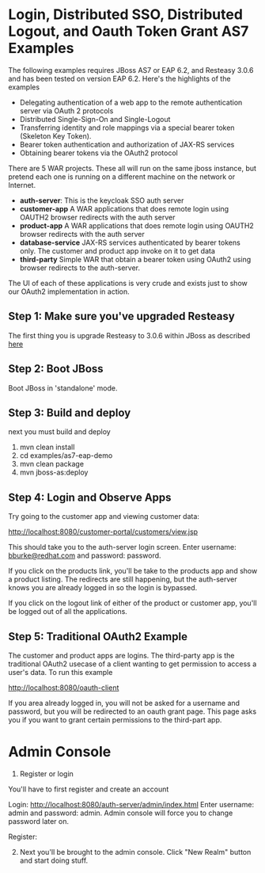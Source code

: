 Login, Distributed SSO, Distributed Logout, and Oauth Token Grant AS7 Examples
===================================
The following examples requires JBoss AS7 or EAP 6.2, and Resteasy 3.0.6 and has been tested on version EAP 6.2.  Here's the highlights of the examples
* Delegating authentication of a web app to the remote authentication server via OAuth 2 protocols
* Distributed Single-Sign-On and Single-Logout
* Transferring identity and role mappings via a special bearer token (Skeleton Key Token).
* Bearer token authentication and authorization of JAX-RS services
* Obtaining bearer tokens via the OAuth2 protocol

There are 5 WAR projects.  These all will run on the same jboss instance, but pretend each one is running on a different
machine on the network or Internet.
* **auth-server**: This is the keycloak SSO auth server
* **customer-app** A WAR applications that does remote login using OAUTH2 browser redirects with the auth server
* **product-app** A WAR applications that does remote login using OAUTH2 browser redirects with the auth server
* **database-service** JAX-RS services authenticated by bearer tokens only.  The customer and product app invoke on it
  to get data
* **third-party** Simple WAR that obtain a bearer token using OAuth2 using browser redirects to the auth-server.

The UI of each of these applications is very crude and exists just to show our OAuth2 implementation in action.


Step 1: Make sure you've upgraded Resteasy
--------------------------------------
The first thing you is upgrade Resteasy to 3.0.6 within JBoss as described [here](http://docs.jboss.org/resteasy/docs/3.0.6.Final/userguide/html/Installation_Configuration.html#upgrading-as7)


Step 2: Boot JBoss
---------------------------------------
Boot JBoss in 'standalone' mode.

Step 3: Build and deploy
---------------------------------------
next you must build and deploy

1. mvn clean install
2. cd examples/as7-eap-demo
3. mvn clean package
4. mvn jboss-as:deploy

Step 4: Login and Observe Apps
---------------------------------------
Try going to the customer app and viewing customer data:

[http://localhost:8080/customer-portal/customers/view.jsp](http://localhost:8080/customer-portal/customers/view.jsp)

This should take you to the auth-server login screen.  Enter username: bburke@redhat.com and password: password.

If you click on the products link, you'll be take to the products app and show a product listing.  The redirects
are still happening, but the auth-server knows you are already logged in so the login is bypassed.

If you click on the logout link of either of the product or customer app, you'll be logged out of all the applications.

Step 5: Traditional OAuth2 Example
----------------------------------
The customer and product apps are logins.  The third-party app is the traditional OAuth2 usecase of a client wanting
to get permission to access a user's data.  To run this example

[http://localhost:8080/oauth-client](http://localhost:8080/oauth-client)

If you area already logged in, you will not be asked for a username and password, but you will be redirected to
an oauth grant page.  This page asks you if you want to grant certain permissions to the third-part app.

Admin Console
==========================

1. Register or login

You'll have to first register and create an account

Login:
[http://localhost:8080/auth-server/admin/index.html](http://localhost:8080/auth-server/admin/index.html)
Enter username: admin and password: admin. Admin console will force you to change password later on.

Register:

2. Next you'll be brought to the admin console.  Click "New Realm" button and start doing stuff.

